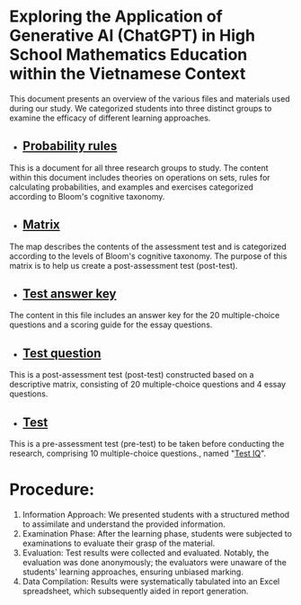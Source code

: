 # Exploring the Application of Generative AI (ChatGPT) in High School Mathematics Education within the Vietnamese Context

This document presents an overview of the various files and materials used during our study. We categorized students into three distinct groups to examine the efficacy of different learning approaches.
* ## [Probability rules](https://github.com/Kane-Nguyen/research/blob/main/PROBABILITY%20RULES.docx)
This is a document for all three research groups to study. The content within this document includes theories on operations on sets, rules for calculating probabilities, and examples and exercises categorized according to Bloom's cognitive taxonomy.
- ## [Matrix](https://github.com/Kane-Nguyen/research/blob/main/Matrix.docx)
The map describes the contents of the assessment test and is categorized according to the levels of Bloom's cognitive taxonomy. The purpose of this matrix is to help us create a post-assessment test (post-test).
- ## [Test answer key](https://github.com/Kane-Nguyen/research/blob/main/TEST%20ANSWER%20KEY.docx)
The content in this file includes an answer key for the 20 multiple-choice questions and a scoring guide for the essay questions.
- ## [Test question](https://github.com/Kane-Nguyen/research/blob/main/TEST%20QUESTIONS.docx)
This is a post-assessment test (post-test) constructed based on a descriptive matrix, consisting of 20 multiple-choice questions and 4 essay questions.
- ## [Test](https://github.com/Kane-Nguyen/research/blob/main/TEST.docx)
This is a pre-assessment test (pre-test) to be taken before conducting the research, comprising 10 multiple-choice questions., named "[Test IQ](https://brght.org/)".
# Procedure:
1. Information Approach: We presented students with a structured method to assimilate and understand the provided information.
2. Examination Phase: After the learning phase, students were subjected to examinations to evaluate their grasp of the material.
3. Evaluation: Test results were collected and evaluated. Notably, the evaluation was done anonymously; the evaluators were unaware of the students' learning approaches, ensuring unbiased marking.
4. Data Compilation: Results were systematically tabulated into an Excel spreadsheet, which subsequently aided in report generation.







